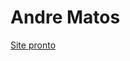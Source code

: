 # Andre Matos
 <a href="https://diegozapora.github.io/Andre-Matos/andre/samp.html" target="_blank"> Site pronto
